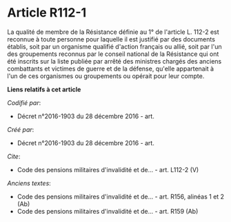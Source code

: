 # Article R112-1

La qualité de membre de la Résistance définie au 1° de l'article L. 112-2 est reconnue à toute personne pour laquelle il est
justifié par des documents établis, soit par un organisme qualifié d'action français ou allié, soit par l'un des groupements
reconnus par le conseil national de la Résistance qui ont été inscrits sur la liste publiée par arrêté des ministres chargés
des anciens combattants et victimes de guerre et de la défense, qu'elle appartenait à l'un de ces organismes ou groupements
ou opérait pour leur compte.

**Liens relatifs à cet article**

_Codifié par_:

  - Décret n°2016-1903 du 28 décembre 2016 - art.

_Créé par_:

  - Décret n°2016-1903 du 28 décembre 2016 - art.

_Cite_:

  - Code des pensions militaires d'invalidité et de... - art. L112-2 (V)

_Anciens textes_:

  - Code des pensions militaires d'invalidité et de... - art. R156, alinéas 1 et 2 (Ab)
  - Code des pensions militaires d'invalidité et de... - art. R159 (Ab)

